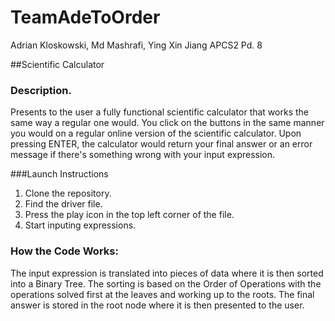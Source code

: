 # TeamAdeToOrder
Adrian Kloskowski, Md Mashrafi, Ying Xin Jiang
APCS2 Pd. 8

##Scientific Calculator

### Description. 
Presents to the user a fully functional scientific calculator that works 
the same way a regular one would. You click on the buttons in the same 
manner you would on a regular online version of the scientific calculator. 
Upon pressing ENTER, the calculator would return your final answer or an 
error message if there's something wrong with your input expression. 

###Launch Instructions
1. Clone the repository. 
2. Find the driver file. 
3. Press the play icon in the top left corner of the file. 
4. Start inputing expressions. 

### How the Code Works:
The input expression is translated into pieces of data where it is then 
sorted into a Binary Tree. The sorting is based on the Order of Operations
with the operations solved first at the leaves and working up to the 
roots. The final answer is stored in the root node where it is then presented
to the user. 